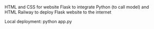 HTML and CSS for website 
Flask to integrate Python (to call model) and HTML
Railway to deploy Flask website to the internet

Local deployment:
python app.py
